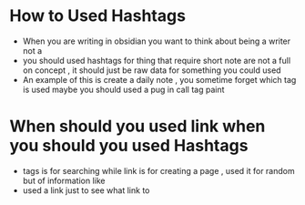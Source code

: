 
# How to Used Hashtags 
- When you are writing in obsidian you want to think about being a writer not a 
- you should used hashtags for thing that require short note are not  a full on concept , it should just be raw data for something you could used 
- An example of this is create a daily note , you sometime forget which tag is used maybe you should used a pug in call tag paint 
# When should you used link when you should you used Hashtags 
- tags is for searching while link is for creating a page , used it for random but of information like 
- used a link just to see what link to 